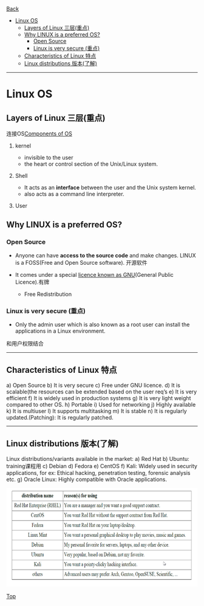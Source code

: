 [Back](../index.md)

- [Linux OS](#linux-os)
    - [Layers of Linux 三层(重点)](#layers-of-linux-三层重点)
    - [Why LINUX is a preferred OS?](#why-linux-is-a-preferred-os)
        - [Open Source](#open-source)
        - [Linux is very secure (重点)](#linux-is-very-secure-重点)
    - [Characteristics of Linux 特点](#characteristics-of-linux-特点)
    - [Linux distributions 版本(了解)](#linux-distributions-版本了解)

***

# Linux OS

## Layers of Linux 三层(重点)

连接OS[Components of OS](/ITC_5101_Operating_Systems/introduction/OS.md#components-of-an-operating-system-组成-重点)

1. kernel
    - invisible to the user
    - the heart or control section of the Unix/Linux system.

2. Shell
    - It acts as an **interface** between the user and the Unix system kernel.
    - also acts as a command line interpreter. 

3. User

## Why LINUX is a preferred OS?

### Open Source

- Anyone can have **access to the source code** and make changes. 
    LINUX is a FOSS(Free and Open Source software). 开源软件

- It comes under a special <u>licence known as GNU</u>(General Public Licence).有牌
    - Free Redistribution


### Linux is very secure (重点)

- Only the admin user which is also known as a root user can install the applications in a Linux environment.

和用户权限结合

***

## Characteristics of Linux 特点

a) Open Source
b) It is very secure
c) Free under GNU licence.
d) It is scalable(the resources can be extended based on the user req’s
e) It is very efficient
f) It is widely used in production systems
g) It is very light weight compared to other OS.
h) Portable
i) Used for networking
j) Highly available
k) It is multiuser
l) It supports multitasking
m) It is stable
n) It is regularly updated.(Patching): It is regularly patched.

***

## Linux distributions 版本(了解)
Linux distributions/variants available in the market:
a) Red Hat
b) Ubuntu: training课程用
c) Debian
d) Fedora
e) CentOS
f) Kali: Widely used in security applications, for ex: Ethical hacking, penetration testing, forensic analysis etc.
g) Oracle Linux: Highly compatible with Oracle applications.

![Linux distro](../pic/introduction/linux_linux_distribution.png)

[Top](#linux-os)
